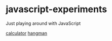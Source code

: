 javascript-experiments
======================

Just playing around with JavaScript

<a href="http://malena.github.com/javascript-experiments/calculator/">calculator</a>
<a href="http://malena.github.com/javascript-experiments/hangman/">hangman</a>

